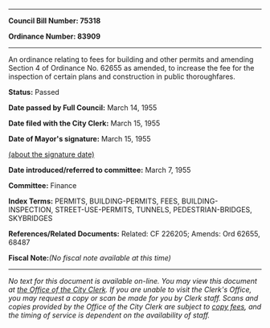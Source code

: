 

********

**Council Bill Number: 75318**
   
**Ordinance Number: 83909**
********

 An ordinance relating to fees for building and other permits and amending Section 4 of Ordinance No. 62655 as amended, to increase the fee for the inspection of certain plans and construction in public thoroughfares.

**Status:** Passed
   
**Date passed by Full Council:** March 14, 1955
   
**Date filed with the City Clerk:** March 15, 1955
   
**Date of Mayor's signature:** March 15, 1955
   
[(about the signature date)](/~public/approvaldate.htm)
   
   
   
**Date introduced/referred to committee:** March 7, 1955
   
**Committee:** Finance
   
   
**Index Terms:** PERMITS, BUILDING-PERMITS, FEES, BUILDING-INSPECTION, STREET-USE-PERMITS, TUNNELS, PEDESTRIAN-BRIDGES, SKYBRIDGES

**References/Related Documents:** Related: CF 226205; Amends: Ord 62655, 68487

**Fiscal Note:**_(No fiscal note available at this time)_
********

_No text for this document is available on-line. You may view this document at [the Office of the City Clerk](http://www.seattle.gov/leg/clerk/contactUs.htm). If you are unable to visit the Clerk's Office, you may request a copy or scan be made for you by Clerk staff. Scans and copies provided by the Office of the City Clerk are subject to [copy fees](http://clerk.seattle.gov/~public/clerkfees.htm), and the timing of service is dependent on the availability of staff._

